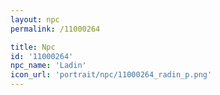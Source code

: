 ```yaml
---
layout: npc
permalink: /11000264

title: Npc
id: '11000264'
npc_name: 'Ladin'
icon_url: 'portrait/npc/11000264_radin_p.png'
---
```


